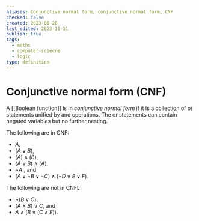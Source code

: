 ```yaml
---
aliases: Conjunctive normal form, conjunctive normal form, CNF
checked: false
created: 2023-08-28
last_edited: 2023-11-11
publish: true
tags:
  - maths
  - computer-sciecne
  - logic
type: definition
---
```

# Conjunctive normal form (CNF)

A [[Boolean function]] is in *conjunctive normal form* if it is a collection of or statements unified by and operations. The or statements can contain negated variables but no further nesting.

The following are in CNF:
- $A$,
- $(A \lor B)$,
- $(A) \land (B)$,
- $(A \lor B) \land (A)$,
- $\lnot A$ , and
- $(A \lor \lnot B \lor \lnot C) \land (\lnot D \lor E \lor F)$.

The following are not in CNFL:
- $\lnot(B \lor C)$,
- $(A \land B) \lor C$, and
- $A \land (B \lor (C \land E))$.
